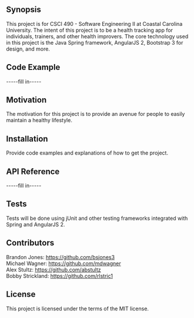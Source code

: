 ## Synopsis

This project is for CSCI 490 - Software Engineering II at Coastal Carolina University. The intent of this project is to be a health tracking app for individuals, trainers, and other health improvers.
The core technology used in this project is the Java Spring framework, AngularJS 2, Bootstrap 3 for design, and more.  

## Code Example

-----fill in-----  

## Motivation

The motivation for this project is to provide an avenue for people to easily maintain a healthy lifestyle.  

## Installation

Provide code examples and explanations of how to get the project.  

## API Reference

-----fill in-----  

## Tests

Tests will be done using jUnit and other testing frameworks integrated with Spring and AngularJS 2.  

## Contributors

Brandon Jones: https://github.com/bsjones3  
Michael Wagner: https://github.com/mdwagner  
Alex Stultz: https://github.com/abstultz  
Bobby Strickland: https://github.com/rlstric1  

## License

This project is licensed under the terms of the MIT license.  
